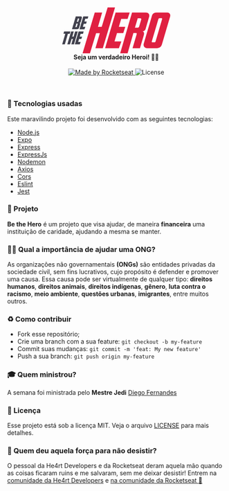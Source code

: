 <h4 align="center">
<img src="data:image/svg+xml;base64,PHN2ZyB3aWR0aD0iMjUwIiBoZWlnaHQ9IjEwNiIgdmlld0JveD0iMCAwIDI1MCAxMDYiIGZpbGw9%0D%0AIm5vbmUiIHhtbG5zPSJodHRwOi8vd3d3LnczLm9yZy8yMDAwL3N2ZyI+CjxwYXRoIGQ9Ik05My45%0D%0AMyA5NC4yOTg3SDc2Ljg2NjhMODcuMTE4NSA1OS40MDEzSDc4LjQ0OTNMNjQuMjA3MSAxMDZINDcu%0D%0AMTQzOUw3NS4zNTMyIDExLjYzMjVIOTIuNDE2M0w4Mi43ODM5IDQ0Ljc0MDNIOTEuNDUzMUwxMDUu%0D%0AMTQ1IDBIMTIyLjIwOEw5My45MyA5NC4yOTg3WiIgZmlsbD0iI0UwMjA0MSIvPgo8cGF0aCBkPSJN%0D%0AMTIzLjU4NCAxMS42MzI1SDE1Ni4xMjhMMTUxLjI0MyAyNi41SDEzNi40NUwxMzEuMDg0IDQ0LjY3%0D%0AMTRIMTQ1Ljk0NUwxNDEuMjY3IDU5LjMzMjVIMTI2Ljc0OUwxMjEuMDM4IDc4LjUzNjRIMTM2Ljg2%0D%0AM0wxMzEuMTUyIDk0LjIyOTlIOTkuMjI3OEwxMjMuNTg0IDExLjYzMjVaIiBmaWxsPSIjRTAyMDQx%0D%0AIi8+CjxwYXRoIGQ9Ik0xNTEuMzEyIDEwNkgxMzQuMTExTDE2MS41NjMgMTEuNjMyNUgxOTIuOEMx%0D%0AOTYuNTE1IDExLjYzMjUgMTk4Ljk5MiAxMi42NjQ5IDIwMC4yOTkgMTQuNzk4N0MyMDEuNjA3IDE2%0D%0ALjkzMjUgMjAxLjgxMyAxOS4zNDE2IDIwMC45ODggMjIuMDk0OEwxOTIuNzMxIDUwLjE3NzlDMTky%0D%0ALjMxOCA1MS40MTY5IDE5MS41NjEgNTIuNTE4MiAxOTAuMzkyIDUzLjU1MDdDMTg5LjIyMiA1NC41%0D%0AODMxIDE4Ny41NzEgNTUuMDY0OSAxODUuNDM4IDU1LjA2NDlDMTg2Ljc0NSA1NS4yNzE0IDE4Ny44%0D%0ANDYgNTYuMDk3NCAxODguNzQxIDU3LjU0MjlDMTg5LjYzNSA1OC45ODgzIDE4OS42MzUgNjEuMTkw%0D%0AOSAxODguNzQxIDY0LjE1MDdMMTc5Ljg2NSA5NC4yOTg3SDE2Mi43MzNMMTcyLjIyOCA2MS44Nzky%0D%0AQzE3Mi40MzQgNjEuMTkwOSAxNzIuNTAzIDYwLjU3MTQgMTcyLjI5NyA1OS45NTJDMTcyLjA5IDU5%0D%0ALjMzMjUgMTcxLjQ3MSA1OS4wNTcxIDE3MC40MzkgNTkuMDU3MUgxNjQuNzI4TDE1MS4zMTIgMTA2%0D%0AWk0xNzQuMTU0IDQ2Ljg3NEMxNzQuOTggNDYuODc0IDE3NS43MzcgNDYuNjY3NSAxNzYuNDk0IDQ2%0D%0ALjI1NDZDMTc3LjE4MiA0NS44NDE2IDE3Ny43MzIgNDUuMDE1NiAxNzguMTQ1IDQzLjcwNzhMMTgy%0D%0ALjY4NiAyOC4zNTg0QzE4My4zNzQgMjYuMDg3IDE4Mi40NzkgMjQuOTE2OSAxODAuMDcxIDI0Ljkx%0D%0ANjlIMTc0LjcwNUwxNjguMjM3IDQ2Ljg3NEgxNzQuMTU0WiIgZmlsbD0iI0UwMjA0MSIvPgo8cGF0%0D%0AaCBkPSJNMjQyLjk1NyAxMS42MzI1QzI0NS42NDEgMTEuNjMyNSAyNDcuNTY3IDEyLjU5NjEgMjQ4%0D%0ALjgwNiAxNC41MjM0QzI1MC4wNDQgMTYuNDUwNyAyNTAuMzE5IDE4LjY1MzMgMjQ5LjYzMSAyMS4w%0D%0ANjIzTDIzMC42NDIgODUuNTU3MkMyMjkuNjEgODguOTk4NyAyMjcuODIxIDkxLjI3MDEgMjI1LjM0%0D%0ANCA5Mi41MDkxQzIyMi44NjcgOTMuNzQ4MSAyMjAuMTg0IDk0LjI5ODcgMjE3LjM2MyA5NC4yOTg3%0D%0ASDE5Ni45OTdDMTk1LjU1MiA5NC4yOTg3IDE5NC4yNDUgOTQuMDIzNCAxOTMuMDA2IDkzLjU0MTZD%0D%0AMTkxLjc2OCA5My4wNTk4IDE5MC44MDUgOTIuMzAyNiAxODkuOTc5IDkxLjMzOUMxODkuMTUzIDkw%0D%0ALjM3NTMgMTg4LjY3MiA4OS4xMzY0IDE4OC4zOTcgODcuNzU5OEMxODguMTIxIDg2LjM4MzEgMTg4%0D%0ALjI1OSA4NC44IDE4OC44MDkgODMuMDEwNEwyMDcuNDU1IDE5LjY4NTdDMjA4LjA3NCAxNy4yNzY2%0D%0AIDIwOS4zMTMgMTUuMjgwNSAyMTEuMTcgMTMuODM1MUMyMTMuMDI4IDEyLjM4OTYgMjE1LjM2NyAx%0D%0AMS42MzI1IDIxOC4xODggMTEuNjMyNUgyNDIuOTU3Wk0yMjUuMDY5IDI0LjkxNjlDMjI0LjI0MyAy%0D%0ANC45MTY5IDIyMy42MjQgMjUuMTIzNCAyMjMuMjggMjUuNDY3NUMyMjIuODY3IDI1Ljg4MDUgMjIy%0D%0ALjY2MSAyNi4zNjIzIDIyMi40NTQgMjYuOTEzTDIwNy4yNDkgNzguMzk4N0MyMDYuODM2IDc5Ljc3%0D%0ANTMgMjA3LjM4NiA4MC40NjM3IDIwOC44MzEgODAuNDYzN0gyMTMuMjM1QzIxNC42NzkgODAuNDYz%0D%0ANyAyMTUuNTc0IDc5Ljc3NTMgMjE1Ljk4NyA3OC4zOTg3TDIzMS4xMjMgMjYuOTgxOEMyMzEuNDY3%0D%0AIDI1LjUzNjQgMjMwLjkxNyAyNC44NDgxIDIyOS40MDMgMjQuODQ4MUgyMjUuMDY5VjI0LjkxNjla%0D%0AIiBmaWxsPSIjRTAyMDQxIi8+CjxwYXRoIGQ9Ik0zMS40NDMgMjAuNjQ5NEg0Mi41MjAzQzQzLjk2%0D%0ANTIgMjAuNjQ5NCA0NC44NTk2IDIxLjA2MjQgNDUuMjcyNCAyMS44MTk1QzQ1LjY4NTMgMjIuNTc2%0D%0ANiA0NS43NTQxIDIzLjQ3MTQgNDUuNDc4OCAyNC41NzI3TDQyLjg2NDMgMzMuNTIwOEM0Mi43MjY3%0D%0AIDM0LjA3MTQgNDIuMzgyNyAzNC41NTMzIDQxLjgzMjMgMzQuOTY2M0M0MS4yODE5IDM1LjQ0ODEg%0D%0ANDAuNDU2MiAzNS41ODU3IDM5LjQyNDIgMzUuNTg1N0MzOS45NzQ2IDM1LjU4NTcgNDAuMzg3NCAz%0D%0ANS43MjM0IDQwLjY2MjYgMzUuOTI5OUM0MS4wMDY3IDM2LjEzNjQgNDEuMjEzMSAzNi40MTE3IDQx%0D%0ALjM1MDcgMzYuNzU1OUM0MS40ODgzIDM3LjEgNDEuNTU3MSAzNy40NDQyIDQxLjU1NzEgMzcuODU3%0D%0AMkM0MS41NTcxIDM4LjI3MDEgNDEuNDg4MyAzOC42ODMxIDQxLjQxOTUgMzkuMDI3M0wzOC45NDI2%0D%0AIDQ3LjIxODJDMzguNjY3MyA0OC4xODE4IDM4LjExNjkgNDguOTM5IDM3LjQyODkgNDkuNDg5NkMz%0D%0ANi43NDA5IDUwLjA0MDMgMzUuNjQgNTAuMzE1NiAzNC4zMzI4IDUwLjMxNTZIMjIuNzA1TDMxLjQ0%0D%0AMyAyMC42NDk0Wk0zMi41NDM5IDQ1LjQyODZDMzIuODE5MSA0NS40Mjg2IDMzLjA5NDMgNDUuMzU5%0D%0AOCAzMy4zMDA3IDQ1LjI5MDlDMzMuNTA3MSA0NS4xNTMzIDMzLjcxMzUgNDQuODc3OSAzMy44NTEx%0D%0AIDQ0LjQ2NUwzNS42NCAzOC40NzY2QzM1Ljc3NzYgMzguMDYzNyAzNS43Nzc2IDM3Ljc4ODMgMzUu%0D%0ANjQgMzcuNTEzQzM1LjUwMjQgMzcuMjM3NyAzNS4yMjcyIDM3LjE2ODggMzQuODE0NCAzNy4xNjg4%0D%0ASDMyLjg4NzlMMzAuNDExIDQ1LjQ5NzRIMzIuNTQzOVY0NS40Mjg2Wk0zNS45MTUyIDMzLjE3NjZD%0D%0AMzYuMzI4IDMzLjE3NjYgMzYuNjcyMSAzMy4xMDc4IDM2Ljg3ODUgMzIuOTcwMUMzNy4wODQ5IDMy%0D%0ALjgzMjUgMzcuMjkxMyAzMi41NTcyIDM3LjQyODkgMzIuMDc1M0wzOS4wMTE0IDI2LjcwNjVDMzku%0D%0AMTQ5IDI2LjI5MzUgMzkuMTQ5IDI2LjAxODIgMzkuMDgwMiAyNS44MTE3QzM4Ljk0MjYgMjUuNjA1%0D%0AMiAzOC42NjczIDI1LjQ2NzUgMzguMjU0NSAyNS40Njc1SDM2LjI1OTJMMzMuOTg4NyAzMy4xNzY2%0D%0ASDM1LjkxNTJaIiBmaWxsPSIjNDE0MTREIi8+CjxwYXRoIGQ9Ik00OC43ODEyIDIwLjY0OTRINjAu%0D%0ANDc3N0w1OC44OTUyIDI2LjAxODJINTMuMzkxTDUxLjQ2NDUgMzIuNTU3Mkg1Ni44MzExTDU1LjI0%0D%0AODcgMzcuODU3Mkg0OS44ODJMNDcuODE3OSA0NC43NDAzSDUzLjUyODZMNTEuNDY0NSA1MC4zODQ0%0D%0ASDQwLjA0MzJMNDguNzgxMiAyMC42NDk0WiIgZmlsbD0iIzQxNDE0RCIvPgo8cGF0aCBkPSJNMTgu%0D%0AOTg5NyA1NS41NDY4TDE3LjQwNzIgNjAuOTE1NkgxMy4yMTAyTDYuMTIzNDcgODUuMjEzSDBMNy4y%0D%0AMjQzMiA2MC44NDY4SDIuOTU4NTNMNC41NDEgNTUuNDc3OUgxOC45ODk3VjU1LjU0NjhaIiBmaWxs%0D%0APSIjNDE0MTREIi8+CjxwYXRoIGQ9Ik0yNy4zMTQ5IDg1LjIxM0gyMS4xOTE1TDI0LjgzOCA3Mi42%0D%0AODU4SDIxLjc0MTlMMTguMDI2NSA4NS4yMTNIMTEuOTAzTDIwLjY0MSA1NS41NDY4SDI2Ljc2NDVM%0D%0AMjMuMzI0NCA2Ny40NTQ2SDI2LjQyMDVMMjkuOTI5NSA1NS41NDY4SDM2LjA1MjlMMjcuMzE0OSA4%0D%0ANS4yMTNaIiBmaWxsPSIjNDE0MTREIi8+CjxwYXRoIGQ9Ik0zNy45Nzk0IDU1LjU0NjhINDkuNjc1%0D%0AOUw0OC4wOTM0IDYwLjkxNTZINDIuNTg5Mkw0MC42NjI3IDY3LjQ1NDZINDYuMDI5M0w0NC40NDY5%0D%0AIDcyLjc1NDZIMzkuMDgwMkwzNy4wMTYxIDc5LjYzNzdINDIuNzI2OEw0MC42NjI3IDg1LjI4MTlI%0D%0AMjkuMjQxNEwzNy45Nzk0IDU1LjU0NjhaIiBmaWxsPSIjNDE0MTREIi8+Cjwvc3ZnPgo=" width="250px" /><br>
 <b>Seja um verdadeiro Heroi!</b> 🦸‍♂️
</h4>
<p align="center">
  <a href="https://rocketseat.com.br">
    <img alt="Made by Rocketseat" src="https://img.shields.io/badge/made%20by-Rocketseat-red">
  </a>
  <img alt="License" src="https://img.shields.io/badge/license-MIT-red">
</p>

<br>

### :rocket: Tecnologias usadas
Este maravilindo projeto foi desenvolvido com as seguintes tecnologias:
- [Node.js](https://nodejs.org/en/)
- [Expo](https://expo.io/)
- [Express](https://expressjs.com/pt-br/)
- [ExpressJs](https://expressjs.com/pt-br/)
- [Nodemon](https://www.npmjs.com/package/nodemon)
- [Axios](https://www.npmjs.com/package/axios)
- [Cors](https://www.npmjs.com/package/cors)
- [Eslint](https://www.npmjs.com/package/eslint)
- [Jest](https://www.npmjs.com/package/jest)

### :muscle: Projeto

<b>Be the Hero</b> é um projeto que visa ajudar, de maneira <b>financeira</b> uma instituição de caridade, ajudando a mesma se manter. 

### 🦸‍♂️ Qual a importância de ajudar uma ONG? <br>
As organizações não governamentais <b>(ONGs)</b> são entidades privadas da sociedade civil, sem fins lucrativos, cujo propósito é defender e promover uma causa. Essa causa pode ser virtualmente de qualquer tipo: <b>direitos humanos</b>, <b>direitos animais</b>, <b>direitos indígenas</b>, <b>gênero</b>, <b>luta contra o racismo</b>, <b>meio ambiente</b>, <b>questões urbanas</b>, <b>imigrantes</b>, entre muitos outros.

### :recycle: Como contribuir

- Fork esse repositório;
- Crie uma branch com a sua feature: `git checkout -b my-feature`
- Commit suas mudanças: `git commit -m 'feat: My new feature'`
- Push a sua branch: `git push origin my-feature`

### :mortar_board: Quem ministrou?

A semana foi ministrada pelo <b>Mestre Jedi</b> [Diego Fernandes](https://github.com/diego3g)

### :memo: Licença

Esse projeto está sob a licença MIT. Veja o arquivo [LICENSE](LICENSE.md) para mais detalhes.

### :muscle: Quem deu aquela força para não desistir?

O pessoal da He4rt Developers e da Rocketseat deram aquela mão quando as coisas ficaram ruins e me salvaram, sem me deixar desistir!
Entrem na [comunidade da He4rt Developers](https://discord.gg/8mA4CM2) e [na comunidade da Rocketseat :rocket:](https://discordapp.com/invite/gCRAFhc)
